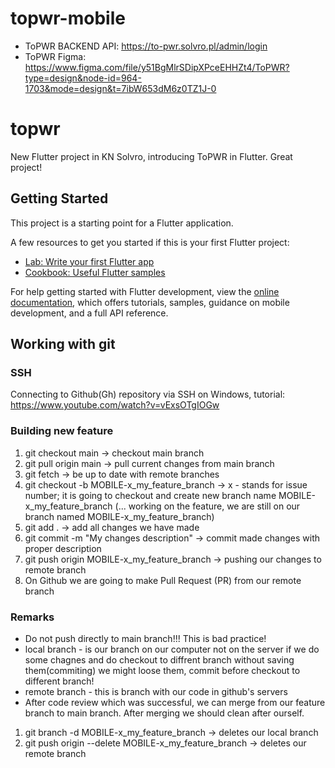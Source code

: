 # topwr-mobile

- ToPWR BACKEND API: https://to-pwr.solvro.pl/admin/login
- ToPWR Figma: https://www.figma.com/file/y51BgMlrSDipXPceEHHZt4/ToPWR?type=design&node-id=964-1703&mode=design&t=7ibW653dM6z0TZ1J-0

# topwr

New Flutter project in KN Solvro, introducing ToPWR in Flutter. Great project!

## Getting Started

This project is a starting point for a Flutter application.

A few resources to get you started if this is your first Flutter project:

- [Lab: Write your first Flutter app](https://docs.flutter.dev/get-started/codelab)
- [Cookbook: Useful Flutter samples](https://docs.flutter.dev/cookbook)

For help getting started with Flutter development, view the
[online documentation](https://docs.flutter.dev/), which offers tutorials,
samples, guidance on mobile development, and a full API reference.


## Working with git
### SSH
Connecting to Github(Gh) repository via SSH on Windows, tutorial: https://www.youtube.com/watch?v=vExsOTgIOGw 
### Building new feature
1. git checkout main -> checkout main branch
2. git pull origin main -> pull current changes from main branch
3. git fetch -> be up to date with remote branches
4. git checkout -b MOBILE-x_my_feature_branch -> x - stands for issue number; it is going to checkout and create new branch name MOBILE-x_my_feature_branch
(... working on the feature, we are still on our branch named MOBILE-x_my_feature_branch)
5. git add . -> add all changes we have made
6. git commit -m "My changes description" -> commit made changes with proper description
7. git push origin MOBILE-x_my_feature_branch -> pushing our changes to remote branch
8. On Github we are going to make Pull Request (PR) from our remote branch
### Remarks
* Do not push directly to main branch!!! This is bad practice!
* local branch - is our branch on our computer not on the server if we do some chagnes and do checkout to diffrent branch without saving them(commiting) we might loose them, commit before checkout to different branch!
* remote branch - this is branch with our code in github's servers
* After code review which was successful, we can merge from our feature branch to main branch. After merging we should clean after ourself.
1. git branch -d  MOBILE-x_my_feature_branch -> deletes our local branch
2. git push origin --delete  MOBILE-x_my_feature_branch -> deletes our remote branch
 


